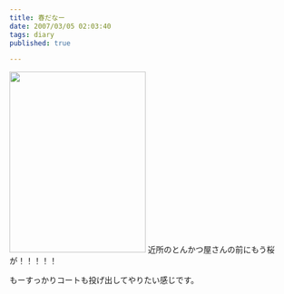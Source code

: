 ```yaml
---
title: 春だなー
date: 2007/03/05 02:03:40
tags: diary
published: true

---
```


<a href="http://blog.katsuma.tv/images/VFSH0318.html" onclick="window.open('http://blog.katsuma.tv/images/VFSH0318.html','popup','width=768,height=1024,scrollbars=no,resizable=no,toolbar=no,directories=no,location=no,menubar=no,status=no,left=0,top=0'); return false"><img src="http://blog.katsuma.tv/images/VFSH0318-thumb.JPG" width="240" height="320" alt="" /></a>
近所のとんかつ屋さんの前にもう桜が！！！！！


もーすっかりコートも投げ出してやりたい感じです。


